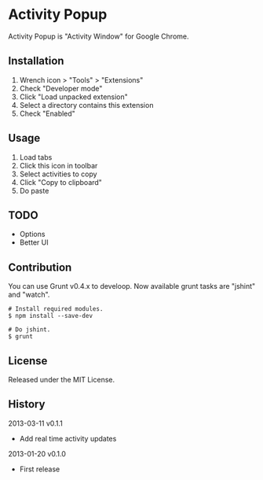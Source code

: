 
Activity Popup
==============

Activity Popup is "Activity Window" for Google Chrome.

Installation
------------

1. Wrench icon > "Tools" > "Extensions"
2. Check "Developer mode"
3. Click "Load unpacked extension"
4. Select a directory contains this extension
5. Check "Enabled"

Usage
-----

1. Load tabs
2. Click this icon in toolbar
3. Select activities to copy
4. Click "Copy to clipboard"
5. Do paste

TODO
----

- Options
- Better UI

Contribution
------------

You can use Grunt v0.4.x to develoop.
Now available grunt tasks are "jshint" and "watch".

    # Install required modules.
    $ npm install --save-dev

    # Do jshint.
    $ grunt

License
-------

Released under the MIT License.

History
-------

2013-03-11 v0.1.1

* Add real time activity updates

2013-01-20 v0.1.0

* First release
